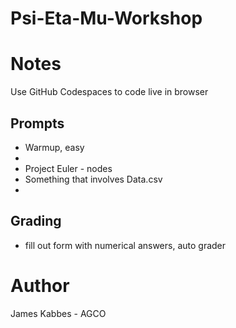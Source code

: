# Psi-Eta-Mu-Workshop

# Notes
Use GitHub Codespaces to code live in browser

## Prompts
* Warmup, easy
* 
* Project Euler - nodes
* Something that involves Data.csv
* 

## Grading
* fill out form with numerical answers, auto grader


# Author
James Kabbes - AGCO